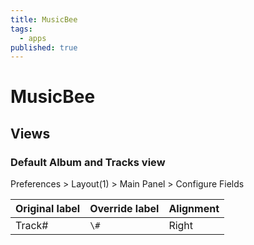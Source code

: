 ```yaml
---
title: MusicBee
tags:
  - apps
published: true
---
```


# MusicBee

## Views

### Default Album and Tracks view

Preferences > Layout(1) > Main Panel > Configure Fields

Original label | Override label | Alignment
---------------|----------------|----------
Track# | ` \# ` | Right
